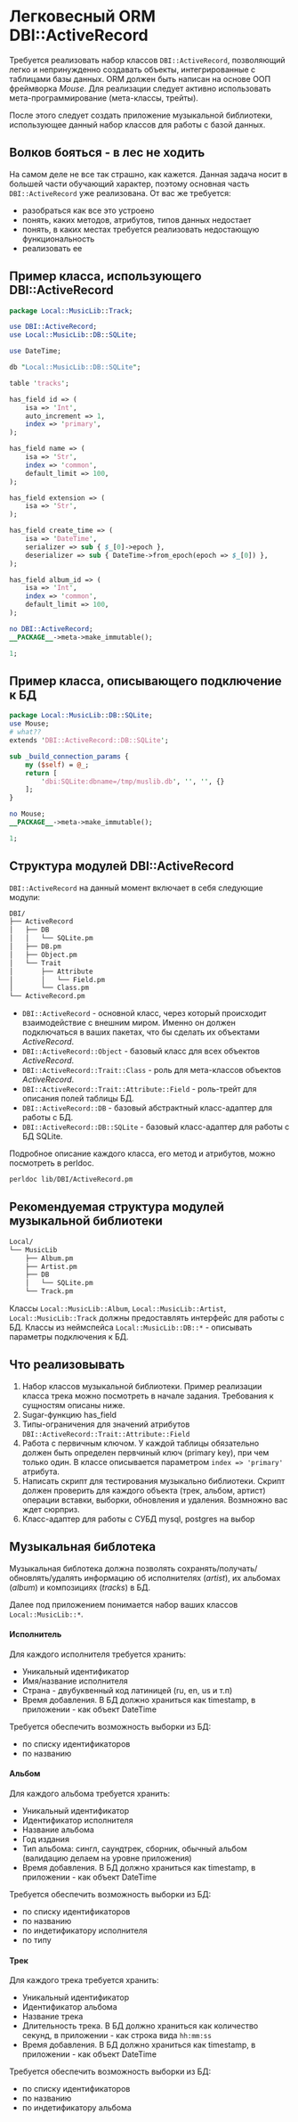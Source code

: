 Легковесный ORM DBI::ActiveRecord
====================================

Требуется реализовать набор классов `DBI::ActiveRecord`, позволяющий легко и непринужденно создавать объекты, интегрированные с таблицами базы данных.
ORM должен быть написан на основе ООП фреймворка *Mouse*. 
Для реализации следует активно использовать мета-программирование (мета-классы, трейты).

После этого следует создать приложение музыкальной библиотеки, использующее данный набор классов для работы с базой данных.

Волков бояться - в лес не ходить
--------------------

На самом деле не все так страшно, как кажется.
Данная задача носит в большей части обучающий характер, поэтому основная часть `DBI::ActiveRecord` уже реализована.
От вас же требуется:
* разобраться как все это устроено
* понять, каких методов, атрибутов, типов данных недостает
* понять, в каких местах требуется реализовать недостающую функциональность
* реализовать ее

Пример класса, использующего DBI::ActiveRecord
--------------------

```perl
package Local::MusicLib::Track;

use DBI::ActiveRecord;
use Local::MusicLib::DB::SQLite;

use DateTime;

db "Local::MusicLib::DB::SQLite";

table 'tracks';

has_field id => (
    isa => 'Int',
    auto_increment => 1,
    index => 'primary',
);

has_field name => (
    isa => 'Str',
    index => 'common',
    default_limit => 100,
);

has_field extension => (
    isa => 'Str',
);

has_field create_time => (
    isa => 'DateTime',
    serializer => sub { $_[0]->epoch },
    deserializer => sub { DateTime->from_epoch(epoch => $_[0]) },
);

has_field album_id => (
    isa => 'Int',
    index => 'common',
    default_limit => 100,
);

no DBI::ActiveRecord;
__PACKAGE__->meta->make_immutable();

1;
```

Пример класса, описывающего подключение к БД
--------------------
```perl
package Local::MusicLib::DB::SQLite;
use Mouse;
# what??
extends 'DBI::ActiveRecord::DB::SQLite';

sub _build_connection_params {
    my ($self) = @_;
    return [
        'dbi:SQLite:dbname=/tmp/muslib.db', '', '', {}
    ];
}

no Mouse;
__PACKAGE__->meta->make_immutable();

1;
```

Структура модулей DBI::ActiveRecord
--------------
`DBI::ActiveRecord` на данный момент включает в себя следующие модули:
```bash
DBI/
├── ActiveRecord
│   ├── DB
│   │   └── SQLite.pm
│   ├── DB.pm
│   ├── Object.pm
│   └── Trait
│       ├── Attribute
│       │   └── Field.pm
│       └── Class.pm
└── ActiveRecord.pm
```

* `DBI::ActiveRecord` - основной класс, через который происходит взаимодействие с внешним миром. Именно он должен подключаться в ваших пакетах, что бы сделать их объектами *ActiveRecord*.
* `DBI::ActiveRecord::Object` - базовый класс для всех объектов *ActiveRecord*.
* `DBI::ActiveRecord::Trait::Class` - роль для мета-классов объектов *ActiveRecord*.
* `DBI::ActiveRecord::Trait::Attribute::Field` - роль-трейт для описания полей таблицы БД.
* `DBI::ActiveRecord::DB` - базовый абстрактный класс-адаптер для работы с БД.
* `DBI::ActiveRecord::DB::SQLite` - базовый класс-адаптер для работы с БД SQLite.

Подробное описание каждого класса, его метод и атрибутов, можно посмотреть в perldoc.
```bash
perldoc lib/DBI/ActiveRecord.pm
```

Рекомендуемая структура модулей музыкальной библиотеки
--------------
```bash
Local/
└── MusicLib
    ├── Album.pm
    ├── Artist.pm
    ├── DB
    │   └── SQLite.pm
    └── Track.pm
```

Классы `Local::MusicLib::Album`, `Local::MusicLib::Artist`, `Local::MusicLib::Track` должны предоставлять интерфейс для работы с БД.
Классы из неймспейса `Local::MusicLib::DB::*` - описывать параметры подключения к БД.

Что реализовывать
------------
1. Набор классов музыкальной библиотеки. Пример реализации класса трека можно посмотреть в начале задания. Требования к сущностям описаны ниже.
2. Sugar-функцию has_field
3. Типы-ограничения для значений атрибутов `DBI::ActiveRecord::Trait::Attribute::Field`
4. Работа с первичным ключом. У каждой таблицы обязательно должен быть определен первчиный ключ (primary key), при чем только один. В классе описывается параметром `index => 'primary'` атрибута. 
5. Написать скрипт для тестирования музыкально библиотеки. Скрипт должен проверить для каждого объекта (трек, альбом, артист) операции вставки, выборки, обновления и удаления. Возмножно вас ждет сюрприз.
6. Класс-адаптер для работы с СУБД mysql, postgres на выбор

Музыкальная библотека
---------
Музыкальная библотека должна позволять сохранять/получать/обновлять/удалять информацию об исполнителях (*artist*), их альбомах (*album*) и композициях (*tracks*) в БД.

Далее под приложением понимается набор ваших классов `Local::MusicLib::*`.

#### Исполнитель
Для каждого исполнителя требуется хранить:
* Уникальный идентификатор
* Имя/название исполнителя
* Страна - двубуквенный код латиницей (ru, en, us и т.п)
* Время добавления. В БД должно храниться как timestamp, в приложении - как объект DateTime

Требуется обеспечить возможность выборки из БД:
* по списку идентификаторов
* по названию

#### Альбом
Для каждого альбома требуется хранить:
* Уникальный идентификатор
* Идентификатор исполнителя
* Название альбома
* Год издания
* Тип альбома: сингл, саундтрек, сборник, обычный альбом (валидацию делаем на уровне приложения)
* Время добавления. В БД должно храниться как timestamp, в приложении - как объект DateTime

Требуется обеспечить возможность выборки из БД:
* по списку идентификаторов
* по названию
* по индетификатору исполнителя
* по типу

#### Трек
Для каждого трека требуется хранить:
* Уникальный идентификатор
* Идентификатор альбома
* Название трека
* Длительность трека. В БД должно храниться как количество секунд, в приложении - как строка вида `hh:mm:ss`
* Время добавления. В БД должно храниться как timestamp, в приложении - как объект DateTime

Требуется обеспечить возможность выборки из БД:
* по списку идентификаторов
* по названию
* по индетификатору альбома